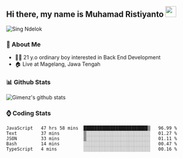 
## Hi there, my name is Muhamad Ristiyanto <img src="https://github.com/TheDudeThatCode/TheDudeThatCode/blob/master/Assets/Hi.gif" width="29px">
 ![Sing Ndelok](https://komarev.com/ghpvc/?username=Gimenz&color=green)

### 👤 About Me
* 🤷‍♂️ 21 y.o ordinary boy interested in Back End Development
* 🏠 Live at Magelang, Jawa Tengah 

### 📊 Github Stats
  <img alt="Gimenz's github stats" src="https://github-readme-stats.vercel.app/api?username=Gimenz&count_private=true&hide=issues&show_icons=true&include_all_commits=true&line_height=24&border_radius=0"/>

### ⌚ Coding Stats
<!--START_SECTION:waka-->

```text
JavaScript   47 hrs 58 mins  ████████████████████████▒   96.99 %
Text         37 mins         ▒░░░░░░░░░░░░░░░░░░░░░░░░   01.27 %
JSON         33 mins         ▒░░░░░░░░░░░░░░░░░░░░░░░░   01.11 %
Bash         14 mins         ░░░░░░░░░░░░░░░░░░░░░░░░░   00.47 %
TypeScript   4 mins          ░░░░░░░░░░░░░░░░░░░░░░░░░   00.16 %
```

<!--END_SECTION:waka-->
